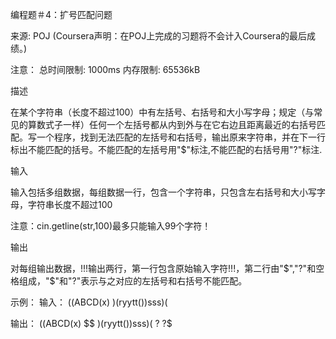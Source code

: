 编程题＃4：扩号匹配问题

来源: POJ (Coursera声明：在POJ上完成的习题将不会计入Coursera的最后成绩。)

注意： 总时间限制: 1000ms 内存限制: 65536kB

描述

在某个字符串（长度不超过100）中有左括号、右括号和大小写字母；规定（与常见的算数式子一样）任何一个左括号都从内到外与在它右边且距离最近的右括号匹配。写一个程序，找到无法匹配的左括号和右括号，输出原来字符串，并在下一行标出不能匹配的括号。不能匹配的左括号用"$"标注,不能匹配的右括号用"?"标注.

输入

输入包括多组数据，每组数据一行，包含一个字符串，只包含左右括号和大小写字母，字符串长度不超过100

注意：cin.getline(str,100)最多只能输入99个字符！

输出

对每组输出数据，!!!输出两行，第一行包含原始输入字符!!!，第二行由"$","?"和空格组成，"$"和"?"表示与之对应的左括号和右括号不能匹配。

示例：
输入：
((ABCD(x)
)(ryytt())sss)(

输出：
((ABCD(x)
$$
)(ryytt())sss)(
?            ?$

